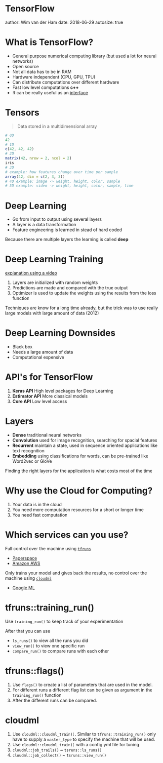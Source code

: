 

TensorFlow
========================================================
author: Wim van der Ham
date: 2018-06-29
autosize: true

What is TensorFlow?
========================================================

- General purpose numerical computing library (but used a lot for neural networks)
- Open source
- Not all data has to be in RAM
- Hardware independent (CPU, GPU, TPU)
- Can distribute computations over different hardware
- Fast low level computations **c++**
- R can be really useful as an [interface](https://tensorflow.rstudio.com/)

Tensors
========================================================

> Data stored in a multidimensional array


```r
# 0D
42
# 1D
c(42, 42, 42)
# 2D
matrix(42, nrow = 2, ncol = 2)
iris
# 3D
# example: how features change over time per sample
array(42, dim = c(2, 3, 3))
# 4D example: image -> weight, height, color, sample
# 5D example: video -> weight, height, color, sample, time
```

Deep Learning
========================================================

- Go from input to output using several layers
- A layer is a data transformation
- Feature engineering is learned in stead of hard coded

Because there are multiple layers the learning is called **deep**

Deep Learning Training
========================================================

[explanation using a video](https://www.youtube.com/watch?v=R9OHn5ZF4Uo)

1. Layers are initialized with random weights
1. Predictions are made and compared with the true output
1. Optimizer is used to update the weights using the results from the loss function

Techniques are know for a long time already, but the trick was to use really large models with large amount of data (2012)

Deep Learning Downsides
========================================================

- Black box
- Needs a large amount of data
- Computational expensive

API's for TensorFlow
========================================================

1. **Keras API** High level packages for Deep Learning
1. **Estimator API** More classical models
1. **Core API** Low level access

Layers
========================================================

- **Dense** traditional neural networks
- **Convolution** used for image recognition, searching for spacial features
- **Recurrent** maintain a state, used in sequence oriented applications like text recognition
- **Embedding** using classifications for words, can be pre-trained like Word2vec or GloVe

Finding the right layers for the application is what costs most of the time

Why use the Cloud for Computing?
========================================================

1. Your data is in the cloud
1. You need more computation resources for a short or longer time
1. You need fast computation

Which services can you use?
========================================================

Full control over the machine using [`tfruns`](https://tensorflow.rstudio.com/tools/tfruns/articles/overview.html)

- [Paperspace](https://www.paperspace.com/)
- [Amazon AWS](https://aws.amazon.com)

Only trains your model and gives back the results, no control over the machine using [`cloudml`](https://tensorflow.rstudio.com/tools/cloudml/articles/getting_started.html)

- [Google ML](https://cloud.google.com/products/machine-learning/)

tfruns::training_run()
========================================================

Use `training_run()` to keep track of your experimentation

After that you can use

- `ls_runs()` to view all the runs you did
- `view_run()` to view one specific run
- `compare_run()` to compare runs with each other

tfruns::flags()
========================================================

1. Use `flags()` to create a list of parameters that are used in the model.
1. For different runs a different flag list can be given as argument in  the `training_run()` function
1. After the different runs can be compared.

cloudml
========================================================

1. Use `cloudml::cloudml_train()`. Similar to `tfruns::training_run()` only have to supply a `master_type` to specify the machine that will be used.
1. Use `cloudml::cloudml_train()` with a config.yml file for tuning
1. `cloudml::job_trails()` ~ `tsruns::ls_runs()`
1. `cloudml::job_collect()` ~ `tsruns::view_run()`
